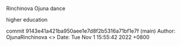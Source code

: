 Rinchinova Ojuna
dance

higher education

commit 9143e41a421ba950aee1e7d8f2b5316a71bf1e7f (main)
Author: OjunaRinchinova <>
Date:   Tue Nov 1 15:55:42 2022 +0800